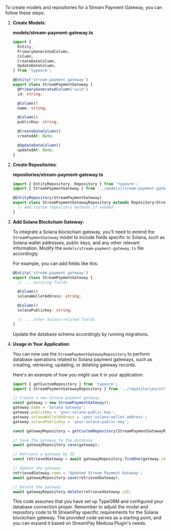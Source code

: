 To create models and repositories for a Stream Payment Gateway, you can follow these steps:

1. **Create Models**:

    **models/stream-payment-gateway.ts**

    ```typescript
    import {
      Entity,
      PrimaryGeneratedColumn,
      Column,
      CreateDateColumn,
      UpdateDateColumn,
    } from 'typeorm';

    @Entity('stream_payment_gateway')
    export class StreamPaymentGateway {
      @PrimaryGeneratedColumn('uuid')
      id: string;

      @Column()
      name: string;

      @Column()
      publicKey: string;

      @CreateDateColumn()
      createdAt: Date;

      @UpdateDateColumn()
      updatedAt: Date;
    }
    ```

2. **Create Repositories**:

    **repositories/stream-payment-gateway.ts**

    ```typescript
    import { EntityRepository, Repository } from 'typeorm';
    import { StreamPaymentGateway } from '../models/stream-payment-gateway';

    @EntityRepository(StreamPaymentGateway)
    export class StreamPaymentGatewayRepository extends Repository<StreamPaymentGateway> {
      // Add custom repository methods if needed
    }
    ```

3. **Add Solana Blockchain Gateway**:

   To integrate a Solana blockchain gateway, you'll need to extend the `StreamPaymentGateway` model to include fields specific to Solana, such as Solana wallet addresses, public keys, and any other relevant information. Modify the `models/stream-payment-gateway.ts` file accordingly.

   For example, you can add fields like this:

   ```typescript
   @Entity('stream_payment_gateway')
   export class StreamPaymentGateway {
     // ... existing fields

     @Column()
     solanaWalletAddress: string;

     @Column()
     solanaPublicKey: string;

     // ... other Solana-related fields
   }
   ```

   Update the database schema accordingly by running migrations.

4. **Usage in Your Application**:

   You can now use the `StreamPaymentGatewayRepository` to perform database operations related to Solana payment gateways, such as creating, retrieving, updating, or deleting gateway records.

   Here's an example of how you might use it in your application:

   ```typescript
   import { getCustomRepository } from 'typeorm';
   import { StreamPaymentGatewayRepository } from '../repositories/stream-payment-gateway';

   // Create a new Solana payment gateway
   const gateway = new StreamPaymentGateway();
   gateway.name = 'Solana Gateway';
   gateway.publicKey = 'your-solana-public-key';
   gateway.solanaWalletAddress = 'your-solana-wallet-address';
   gateway.solanaPublicKey = 'your-solana-public-key';

   const gatewayRepository = getCustomRepository(StreamPaymentGatewayRepository);

   // Save the gateway to the database
   await gatewayRepository.save(gateway);

   // Retrieve a gateway by ID
   const retrievedGateway = await gatewayRepository.findOne(gateway.id);

   // Update the gateway
   retrievedGateway.name = 'Updated Stream Payment Gateway';
   await gatewayRepository.save(retrievedGateway);

   // Delete the gateway
   await gatewayRepository.delete(retrievedGateway.id);
   ```

   This code assumes that you have set up TypeORM and configured your database connection proper. Remember to adjust the model and repository code to fit StreamPay specific requirements for the Solana blockchain gateway. The provided code serves as a starting point, and you can expand it based on StreamPay Medusa Plugin's needs.
